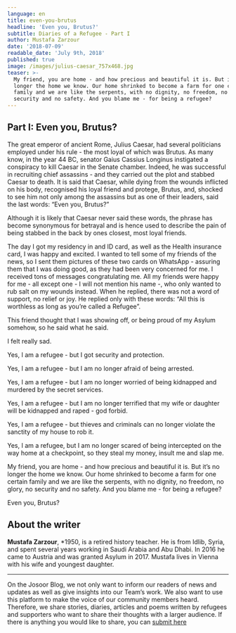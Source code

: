 ```yaml
---
language: en
title: even-you-brutus
headline: 'Even you, Brutus?'
subtitle: Diaries of a Refugee - Part I
author: Mustafa Zarzour
date: '2018-07-09'
readable_date: 'July 9th, 2018'
published: true
image: /images/julius-caesar_757x468.jpg
teaser: >-
  My friend, you are home - and how precious and beautiful it is. But it’s no
  longer the home we know. Our home shrinked to become a farm for one certain
  family and we are like the serpents, with no dignity, no freedom, no glory, no
  security and no safety. And you blame me - for being a refugee?
---
```

## Part I: Even you, Brutus?

The great emperor of ancient Rome, Julius Caesar, had several politicians employed under his rule - the most loyal of which was Brutus. As many know, in the year 44 BC, senator Gaius Cassius Longinus instigated a conspiracy to kill Caesar in the Senate chamber. Indeed, he was successful in recruiting chief assassins - and they carried out the plot and stabbed Caesar to death. It is said that Caesar, while dying from the wounds inflicted on his body, recognised his loyal friend and protege, Brutus, and, shocked to see him not only among the assassins but as one of their leaders, said the last words: “Even you, Brutus?”

Although it is likely that Caesar never said these words, the phrase has become synonymous for betrayal and is hence used to describe the pain of being stabbed in the back by ones closest, most loyal friends.

The day I got my residency in and ID card, as well as the Health insurance card, I was happy and excited. I wanted to tell some of my friends of the news, so I sent them pictures of these two cards on WhatsApp - assuring them that I was doing good, as they had been very concerned for me. I received tons of messages congratulating me. All my friends were happy for me - all except one - I will not mention his name -, who only wanted to rub salt on my wounds instead. When he replied, there was not a word of support, no relief or joy. He replied only with these words:  “All this is worthless as long as you’re called a Refugee”.

This friend thought that I was showing off, or being proud of my Asylum somehow, so he said what he said.

I felt really sad. 

Yes, I am a refugee - but I got security and protection. 

Yes, I am a refugee - but I am no longer afraid of being arrested. 

Yes, I am a refugee - but I am no longer worried of being kidnapped and murdered by the secret services.

Yes, I am a refugee - but I am no longer terrified that my wife or daughter will be kidnapped and raped - god forbid.

Yes, I am a refugee - but thieves and criminals can no longer violate the sanctity of my house to rob it.

Yes, I am a refugee, but I am no longer scared of being intercepted on the way home at a checkpoint, so they steal my money, insult me and slap me. 

My friend, you are home - and how precious and beautiful it is. But it’s no longer the home we know. Our home shrinked to become a farm for one certain family and we are like the serpents, with no dignity, no freedom, no glory, no security and no safety. And you blame me - for being a refugee? 

Even you, Brutus?

## About the writer

**Mustafa Zarzour**, *1950, is a retired history teacher. He is from Idlib, Syria, and spent several years working in Saudi Arabia and Abu Dhabi. In 2016 he came to Austria and was granted Asylum in 2017. Mustafa lives in Vienna with his wife and youngest daughter.

- - -

On the Josoor Blog, we not only want to inform our readers of news and updates as well as give insights into our Team’s work. We also want to use this platform to make the voice of our community members heard. Therefore, we share stories, diaries, articles and poems written by refugees and supporters who want to share their thoughts with a larger audience. If there is anything you would like to share, you can [submit here](https://docs.google.com/forms/d/e/1FAIpQLSdv5oHnkcsGHozXoVG2RNm1ojXQWEoPNlW3jI-Sp1QLKjdJrQ/viewform?usp=sf_link)
